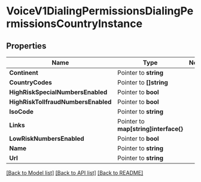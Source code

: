 # VoiceV1DialingPermissionsDialingPermissionsCountryInstance

## Properties
Name | Type | Notes
------------ | ------------- | -------------
**Continent** | Pointer to **string** | 
**CountryCodes** | Pointer to **[]string** | 
**HighRiskSpecialNumbersEnabled** | Pointer to **bool** | 
**HighRiskTollfraudNumbersEnabled** | Pointer to **bool** | 
**IsoCode** | Pointer to **string** | 
**Links** | Pointer to **map[string]interface{}** | 
**LowRiskNumbersEnabled** | Pointer to **bool** | 
**Name** | Pointer to **string** | 
**Url** | Pointer to **string** | 

[[Back to Model list]](../README.md#documentation-for-models) [[Back to API list]](../README.md#documentation-for-api-endpoints) [[Back to README]](../README.md)


